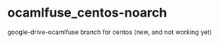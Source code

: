 ocamlfuse_centos-noarch
=======================

google-drive-ocamlfuse branch for centos (new, and not working yet) 
